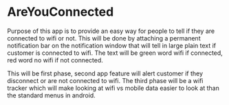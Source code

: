 # AreYouConnected
Purpose of this app is to provide an easy way for people to tell if they are connected to wifi or not. 
This will be done by attaching a permanent notification bar on the notification window that will tell in large
plain text if customer is connected to wifi. The text will be green word wifi if connected, red word no wifi if not connected.

This will be first phase, second app feature will alert customer if they disconnect or are not connected to wifi. The third phase will
be a wifi tracker which will make looking at wifi vs mobile data easier to look at than the standard menus in android. 
